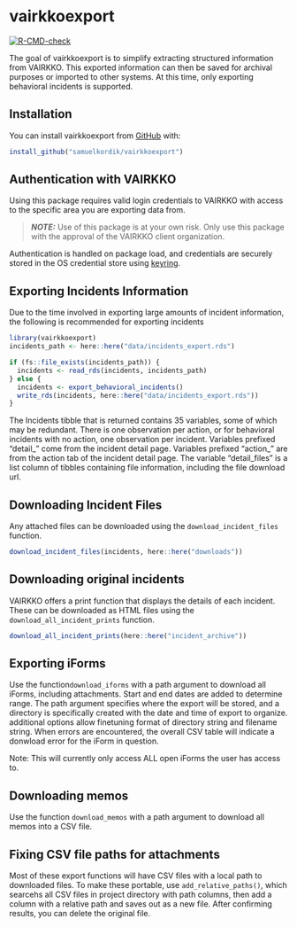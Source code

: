 
<!-- README.md is generated from README.Rmd. Please edit that file -->

# vairkkoexport

<!-- badges: start -->

[![R-CMD-check](https://github.com/samuelkordik/VAIRKKOexport/workflows/R-CMD-check/badge.svg)](https://github.com/samuelkordik/VAIRKKOexport/actions)
<!-- badges: end -->

The goal of vairkkoexport is to simplify extracting structured
information from VAIRKKO. This exported information can then be saved
for archival purposes or imported to other systems. At this time, only
exporting behavioral incidents is supported.

## Installation

You can install vairkkoexport from [GitHub](https://github.com) with:

``` r
install_github("samuelkordik/vairkkoexport")
```

## Authentication with VAIRKKO

Using this package requires valid login credentials to VAIRKKO with
access to the specific area you are exporting data from.

> ***NOTE:*** Use of this package is at your own risk. Only use this
> package with the approval of the VAIRKKO client organization.

Authentication is handled on package load, and credentials are securely
stored in the OS credential store using
[keyring](https://github.com/r-lib/keyring).

## Exporting Incidents Information

Due to the time involved in exporting large amounts of incident
information, the following is recommended for exporting incidents

``` r
library(vairkkoexport)
incidents_path <- here::here("data/incidents_export.rds")

if (fs::file_exists(incidents_path)) {
  incidents <- read_rds(incidents, incidents_path)
} else {
  incidents <- export_behavioral_incidents()
  write_rds(incidents, here::here("data/incidents_export.rds"))
}
```

The Incidents tibble that is returned contains 35 variables, some of
which may be redundant. There is one observation per action, or for
behavioral incidents with no action, one observation per incident.
Variables prefixed “detail\_” come from the incident detail page.
Variables prefixed “action\_” are from the action tab of the incident
detail page. The variable “detail_files” is a list column of tibbles
containing file information, including the file download url.

## Downloading Incident Files

Any attached files can be downloaded using the `download_incident_files`
function.

``` r
download_incident_files(incidents, here::here("downloads"))
```

## Downloading original incidents

VAIRKKO offers a print function that displays the details of each
incident. These can be downloaded as HTML files using the
`download_all_incident_prints` function.

``` r
download_all_incident_prints(here::here("incident_archive"))
```

## Exporting iForms

Use the function`download_iforms` with a path argument to download all
iForms, including attachments. Start and end dates are added to
determine range. The path argument specifies where the export will be
stored, and a directory is specifically created with the date and time
of export to organize. additional options allow finetuning format of
directory string and filename string. When errors are encountered, the
overall CSV table will indicate a donwload error for the iForm in
question.

Note: This will currently only access ALL open iForms the user has
access to.

## Downloading memos

Use the function `download_memos` with a path argument to download all
memos into a CSV file.

## Fixing CSV file paths for attachments

Most of these export functions will have CSV files with a local path to
downloaded files. To make these portable, use `add_relative_paths()`,
which searcehs all CSV files in project directory with path columns,
then add a column with a relative path and saves out as a new file.
After confirming results, you can delete the original file.
